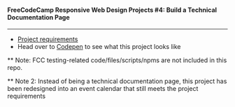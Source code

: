 #### FreeCodeCamp Responsive Web Design Projects #4: Build a Technical Documentation Page
---
- [Project requirements](https://www.freecodecamp.org/learn/responsive-web-design/responsive-web-design-projects/build-a-technical-documentation-page)
- Head over to [Codepen](https://codepen.io/Chung-Songyu/full/WNrGvgx) to see what this project looks like

** Note: FCC testing-related code/files/scripts/npms are not included in this repo.

** Note 2: Instead of being a technical documentation page, this project has been redesigned into an event calendar that still meets the project requirements
